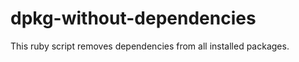 dpkg-without-dependencies
=========================

This ruby script removes dependencies from all installed packages.